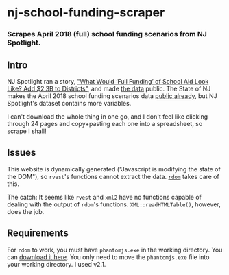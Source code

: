 # nj-school-funding-scraper
### Scrapes April 2018 (full) school funding scenarios from NJ Spotlight.

## Intro

NJ Spotlight ran a story, ["What Would ‘Full Funding’ of School Aid Look Like? Add $2.3B to Districts"](http://www.njspotlight.com/stories/18/04/24/what-would-full-funding-of-school-aid-look-like-add-2-3b-to-budget/), and made [the data](http://www.njspotlight.com/tables/School%20funding%20scenarios%2018/#/p/1) public. The State of NJ makes the April 2018 school funding scenarios data [public already](http://www.nj.gov/education/stateaid/1718/scenarios.shtml), but NJ Spotlight's dataset contains more variables.

I can't download the whole thing in one go, and I don't feel like clicking through 24 pages and copy+pasting each one into a spreadsheet, so scrape I shall!

## Issues

This website is dynamically generated ("Javascript is modifying the state of the DOM"), so `rvest`'s functions cannot extract the data. [`rdom`](https://github.com/cpsievert/rdom) takes care of this. 

The catch: It seems like `rvest` and `xml2` have no functions capable of dealing with the output of `rdom`'s functions. `XML::readHTMLTable()`, however, does the job.

## Requirements

For `rdom` to work, you must have `phantomjs.exe` in the working directory. You can [download it here](http://phantomjs.org/). You only need to move the `phantomjs.exe` file into your working directory. I used v2.1.